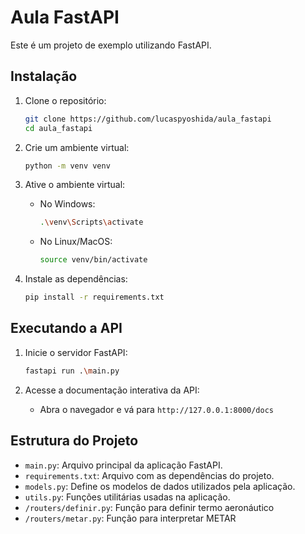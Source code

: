 # Aula FastAPI

Este é um projeto de exemplo utilizando FastAPI.

## Instalação

1. Clone o repositório:
    ```bash
    git clone https://github.com/lucaspyoshida/aula_fastapi
    cd aula_fastapi
    ```

2. Crie um ambiente virtual:
    ```bash
    python -m venv venv
    ```

3. Ative o ambiente virtual:
    - No Windows:
        ```bash
        .\venv\Scripts\activate
        ```
    - No Linux/MacOS:
        ```bash
        source venv/bin/activate
        ```

4. Instale as dependências:
    ```bash
    pip install -r requirements.txt
    ```

## Executando a API

1. Inicie o servidor FastAPI:
    ```bash
    fastapi run .\main.py
    ```

2. Acesse a documentação interativa da API:
    - Abra o navegador e vá para `http://127.0.0.1:8000/docs`

## Estrutura do Projeto

- `main.py`: Arquivo principal da aplicação FastAPI.
- `requirements.txt`: Arquivo com as dependências do projeto.
- `models.py`: Define os modelos de dados utilizados pela aplicação.
- `utils.py`: Funções utilitárias usadas na aplicação.
- `/routers/definir.py`: Função para definir termo aeronáutico
- `/routers/metar.py`: Função para interpretar METAR

